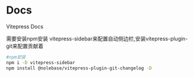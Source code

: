 # Docs
Vitepress Docs

需要安装npm安装 vitepress-sidebar来配置自动侧边栏,安装vitepress-plugin-git来配置贡献着
```bash
#npm安装
npm i -D vitepress-sidebar
npm install @nolebase/vitepress-plugin-git-changelog -D
```